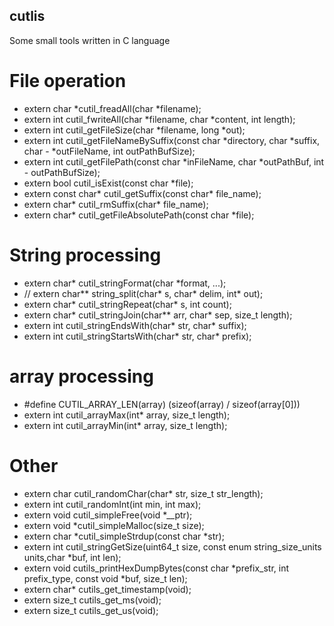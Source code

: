 <!--
 * @Author       : lixiangjun.michael@foxmial.com
 * @Date         : 2023-07-12
 * @FilePath     : README.md
 * @Description  : Description
-->
cutlis                 
---
Some small tools written in C language


# File operation
- extern char *cutil_freadAll(char *filename);
- extern int cutil_fwriteAll(char *filename, char *content, int length);
- extern int cutil_getFileSize(char *filename, long *out);
- extern int cutil_getFileNameBySuffix(const char *directory, char *suffix, char - *outFileName, int outPathBufSize);
- extern int cutil_getFilePath(const char *inFileName, char *outPathBuf, int - outPathBufSize);
- extern bool cutil_isExist(const char *file);
- extern const char* cutil_getSuffix(const char* file_name);
- extern char* cutil_rmSuffix(char* file_name);
- extern char* cutil_getFileAbsolutePath(const char *file);


# String processing
- extern char* cutil_stringFormat(char *format, ...);
- // extern char** string_split(char* s, char* delim, int* out);
- extern char* cutil_stringRepeat(char* s, int count);
- extern char* cutil_stringJoin(char** arr, char* sep, size_t length);
- extern int cutil_stringEndsWith(char* str, char* suffix);
- extern int cutil_stringStartsWith(char* str, char* prefix);

# array processing
- #define CUTIL_ARRAY_LEN(array) (sizeof(array) / sizeof(array[0]))
- extern int cutil_arrayMax(int* array, size_t length);
- extern int cutil_arrayMin(int* array, size_t length);

# Other
- extern char cutil_randomChar(char* str, size_t str_length);
- extern int cutil_randomInt(int min, int max);
- extern void cutil_simpleFree(void *__ptr);
- extern void *cutil_simpleMalloc(size_t size);
- extern char *cutil_simpleStrdup(const char *str);
- extern int cutil_stringGetSize(uint64_t size, const enum string_size_units units,char *buf, int len);
- extern void cutils_printHexDumpBytes(const char *prefix_str, int prefix_type, const void *buf, size_t len);
- extern char* cutils_get_timestamp(void);
- extern size_t cutils_get_ms(void);
- extern size_t cutils_get_us(void);
